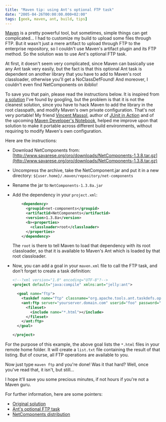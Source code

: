```yaml
---
title: "Maven tip: using Ant's optional FTP task"
date: "2005-04-26T00:00:00.000+02:00"
tags: [geek, maven, ant, build, tips]
---
```


[Maven](http://maven.apache.org/) is a pretty powerful tool, but sometimes, simple things can get complicated... I had to customize my build to upload some files through FTP. But it wasn't just a mere artifact to upload through FTP to the enterprise repository, so I couldn't use Maven's artifact plugin and its FTP method. So the solution was to use Ant's optional FTP task.

At first, it doesn't seem very complicated, since Maven can basically use any Ant task very easily, but the fact is that this optional Ant task is dependent on another library that you have to add to Maven's root classloader, otherwise you'll get a NoClassDefFound! And moreover, I couldn't even find NetComponents on ibiblio!

To save you that pain, please read the instructions below. It is inspired from [a solution](http://java2.5341.com/msg/101580.html) I've found by googling, but the problem is that it is not the cleanest solution, since you have to hack Maven to add the library in the root classpath, and modify Maven's own private configuration. That's not very portable! My friend [Vincent Massol](http://blogs.codehaus.org/people/vmassol), author of [JUnit in Action](http://tinyurl.com/7hprk) and of the upcoming [Maven Developer's Notebook](http://blogs.codehaus.org/people/vmassol/archives/001003_maven_book_and_maven_quiz.html), helped me improve upon that solution to make it portable across different build environments, without requiring to modify Maven's own configuration.

Here are the instructions:

*   Download NetComponents from: [http://www.savarese.org/oro/downloads/NetComponents-1.3.8.tar.gz](http://www.savarese.org/oro/downloads/NetComponents-1.3.8.tar.gz)
*   Uncompress the archive, take the NetComponent.jar and put it in a new directory:
    `${user.home}/.maven/repository/net-components`
*   Rename the jar to `NetComponents-1.3.8a.jar`
*   Add the dependency in your `project.xml`:

    ```xml
        <dependency>
          <groupid>net-components</groupid>
          <artifactid>NetComponents</artifactid>
          <version>1.3.8a</version>
          <b><properties>
            <classloader>root</classloader>
          </properties>
        </dependency>
    ```

    The `root` is there to tell Maven to load that dependency with its root classloader, so that it is available to Maven's Ant which is loaded by that root classloader.

*   Now, you can add a goal in your `maven.xml` file to call the FTP task, and don't forget to create a task definition:

    ```xml
    <!--?xml version="1.0" encoding="UTF-8"?-->
    <project default="java:compile" xmlns:ant="jelly:ant">

      <goal name="ftp">
        <taskdef name="ftp" classname="org.apache.tools.ant.taskdefs.optional.net.FTP"></taskdef>
        <ant:ftp server="yourserver.domain.com" userid="foo" password="bar" action="list" listing="list.txt">
          <fileset>
            <include name="*.html"></include>
          </fileset>
        </ant:ftp>
      </goal>

    </project>
    ```


For the purpose of this example, the above goal lists the `*.html` files in your remote home folder. It will create a `list.txt` file containing the result of that listing. But of course, all FTP operations are available to you.

Now just type `maven ftp` and you're done! Was it that hard? Well, once you've read that, it isn't, but still...

I hope it'll save you some precious minutes, if not hours if you're not a Maven guru.

For further information, here are some pointers:

*   [Original solution](http://java2.5341.com/msg/101580.html)
*   [Ant's optional FTP task](http://ant.apache.org/manual/OptionalTasks/ftp.html)
*   [NetComponents distribution](http://www.savarese.org/oro/downloads/NetComponents-1.3.8.tar.gz)